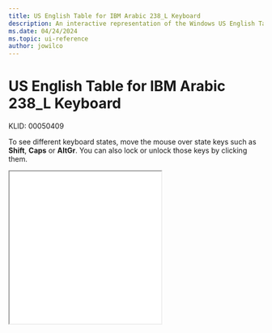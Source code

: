 ```yaml
---
title: US English Table for IBM Arabic 238_L Keyboard
description: An interactive representation of the Windows US English Table for IBM Arabic 238_L keyboard. To see different keyboard states, click or move the mouse over the state keys.
ms.date: 04/24/2024
ms.topic: ui-reference
author: jowilco
---
```


# US English Table for IBM Arabic 238_L Keyboard

KLID: 00050409

To see different keyboard states, move the mouse over state keys such as **Shift**, **Caps** or **AltGr**. You can also lock or unlock those keys by clicking them.

<iframe src="kbdusa.html" height="300"></iframe>
